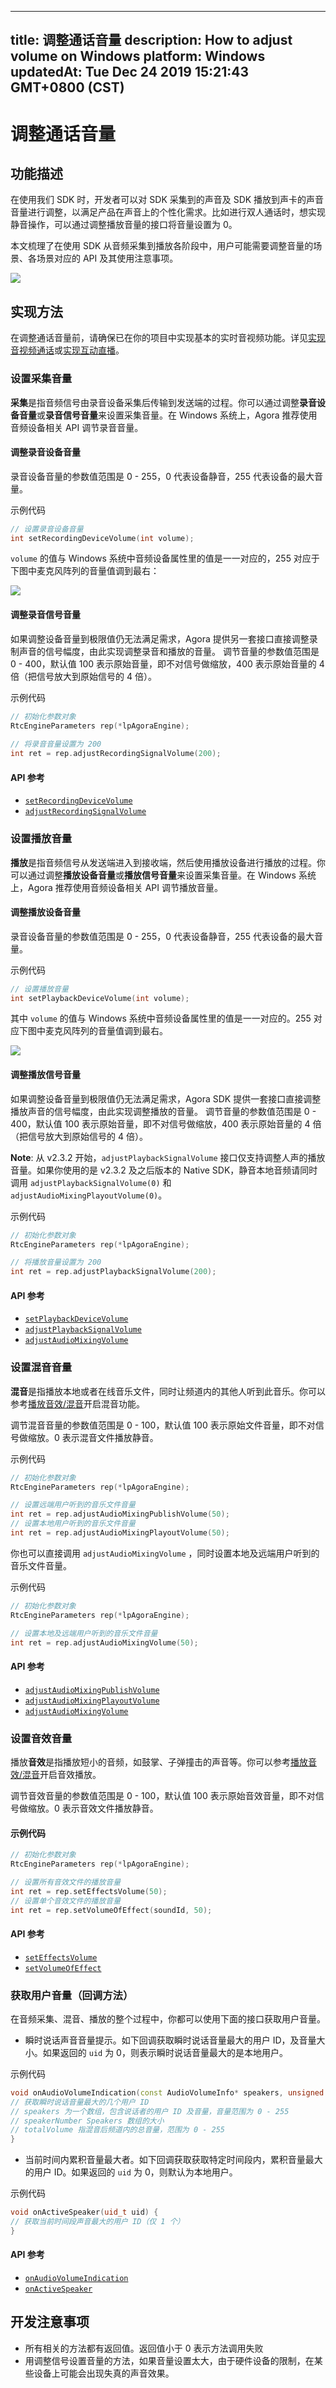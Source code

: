 
---
title: 调整通话音量
description: How to adjust volume on Windows
platform: Windows
updatedAt: Tue Dec 24 2019 15:21:43 GMT+0800 (CST)
---
# 调整通话音量
## 功能描述

 在使用我们 SDK 时，开发者可以对 SDK 采集到的声音及 SDK 播放到声卡的声音音量进行调整，以满足产品在声音上的个性化需求。比如进行双人通话时，想实现静音操作，可以通过调整播放音量的接口将音量设置为 0。



本文梳理了在使用 SDK 从音频采集到播放各阶段中，用户可能需要调整音量的场景、各场景对应的 API 及其使用注意事项。

![](https://web-cdn.agora.io/docs-files/1548729075138)

## 实现方法
在调整通话音量前，请确保已在你的项目中实现基本的实时音视频功能。详见[实现音视频通话](../../cn/Interactive%20Broadcast/start_call_windows.md)或[实现互动直播](../../cn/Interactive%20Broadcast/start_live_windows.md)。

### 设置采集音量

**采集**是指音频信号由录音设备采集后传输到发送端的过程。你可以通过调整**录音设备音量**或**录音信号音量**来设置采集音量。在 Windows 系统上，Agora 推荐使用音频设备相关 API 调节录音音量。

#### 调整录音设备音量

录音设备音量的参数值范围是 0 - 255，0 代表设备静音，255 代表设备的最大音量。

示例代码

```cpp
// 设置录音设备音量
int setRecordingDeviceVolume(int volume);
```

`volume` 的值与 Windows 系统中音频设备属性里的值是一一对应的，255 对应于下图中麦克风阵列的音量值调到最右：

![](https://web-cdn.agora.io/docs-files/1545124821348)

#### 调整录音信号音量

如果调整设备音量到极限值仍无法满足需求，Agora 提供另一套接口直接调整录制声音的信号幅度，由此实现调整录音和播放的音量。
调节音量的参数值范围是 0 - 400，默认值 100 表示原始音量，即不对信号做缩放，400 表示原始音量的 4 倍（把信号放大到原始信号的 4 倍）。

示例代码

```cpp
// 初始化参数对象
RtcEngineParameters rep(*lpAgoraEngine);
  
// 将录音音量设置为 200
int ret = rep.adjustRecordingSignalVolume(200);
```

#### API 参考

- [`setRecordingDeviceVolume`](https://docs.agora.io/cn/Interactive%20Broadcast/API%20Reference/cpp/classagora_1_1rtc_1_1_i_audio_device_manager.html#ac24424e86ded2727a532df739ebf8086)
- [`adjustRecordingSignalVolume`](https://docs.agora.io/cn/Interactive%20Broadcast/API%20Reference/cpp/classagora_1_1rtc_1_1_i_rtc_engine.html#acf94e9e0122f09d0450475d7c5809036)

### 设置播放音量

**播放**是指音频信号从发送端进入到接收端，然后使用播放设备进行播放的过程。你可以通过调整**播放设备音量**或**播放信号音量**来设置采集音量。在 Windows 系统上，Agora 推荐使用音频设备相关 API 调节播放音量。

#### 调整播放设备音量

录音设备音量的参数值范围是 0 - 255，0 代表设备静音，255 代表设备的最大音量。

示例代码

```cpp
// 设置播放音量
int setPlaybackDeviceVolume(int volume);
```

其中 `volume` 的值与 Windows 系统中音频设备属性里的值是一一对应的。255 对应下图中麦克风阵列的音量值调到最右。

![](https://web-cdn.agora.io/docs-files/1545124835160)

#### 调整播放信号音量

如果调整设备音量到极限值仍无法满足需求，Agora SDK 提供一套接口直接调整播放声音的信号幅度，由此实现调整播放的音量。
调节音量的参数值范围是 0 - 400，默认值 100 表示原始音量，即不对信号做缩放，400 表示原始音量的 4 倍（把信号放大到原始信号的 4 倍）。

**Note**: 
从 v2.3.2 开始，`adjustPlaybackSignalVolume` 接口仅支持调整人声的播放音量。如果你使用的是 v2.3.2 及之后版本的 Native SDK，静音本地音频请同时调用 `adjustPlaybackSignalVolume(0)` 和 `adjustAudioMixingPlayoutVolume(0)`。

示例代码

```cpp
// 初始化参数对象
RtcEngineParameters rep(*lpAgoraEngine);

// 将播放音量设置为 200
int ret = rep.adjustPlaybackSignalVolume(200);
```

#### API 参考

- [`setPlaybackDeviceVolume`](https://docs.agora.io/cn/Interactive%20Broadcast/API%20Reference/cpp/classagora_1_1rtc_1_1_i_audio_device_manager.html#ac14a1238e83303abed2f36e02fcc9366)
- [`adjustPlaybackSignalVolume`](https://docs.agora.io/cn/Interactive%20Broadcast/API%20Reference/cpp/classagora_1_1rtc_1_1_i_rtc_engine.html#a98919705c8b2346811f91f9ce5e97a79)
- [`adjustAudioMixingVolume`](https://docs.agora.io/cn/Interactive%20Broadcast/API%20Reference/cpp/classagora_1_1rtc_1_1_i_rtc_engine.html#a544aee96b789ac5a57d26b61b7e1a5fa)

### 设置混音音量

**混音**是指播放本地或者在线音乐文件，同时让频道内的其他人听到此音乐。你可以参考[播放音效/混音](../../cn/Interactive%20Broadcast/audio_effect_mixing_windows.md)开启混音功能。

调节混音音量的参数值范围是 0 - 100，默认值 100 表示原始文件音量，即不对信号做缩放。0 表示混音文件播放静音。

示例代码

```cpp
// 初始化参数对象
RtcEngineParameters rep(*lpAgoraEngine);

// 设置远端用户听到的音乐文件音量
int ret = rep.adjustAudioMixingPublishVolume(50);
// 设置本地用户听到的音乐文件音量 
int ret = rep.adjustAudioMixingPlayoutVolume(50);
```

你也可以直接调用 `adjustAudioMixingVolume` ，同时设置本地及远端用户听到的音乐文件音量。

示例代码

```cpp
// 初始化参数对象
RtcEngineParameters rep(*lpAgoraEngine);

// 设置本地及远端用户听到的音乐文件音量
int ret = rep.adjustAudioMixingVolume(50);
```

#### API 参考

- [`adjustAudioMixingPublishVolume`](https://docs.agora.io/cn/Interactive%20Broadcast/API%20Reference/cpp/classagora_1_1rtc_1_1_i_rtc_engine.html#a9fafbaaf39578810ec9c11360fc7f027)
- [`adjustAudioMixingPlayoutVolume`](https://docs.agora.io/cn/Interactive%20Broadcast/API%20Reference/cpp/classagora_1_1rtc_1_1_i_rtc_engine.html#a8677c3f3160927d25d9814a88ab06da6)
- [`adjustAudioMixingVolume`](https://docs.agora.io/cn/Interactive%20Broadcast/API%20Reference/cpp/classagora_1_1rtc_1_1_i_rtc_engine.html#a544aee96b789ac5a57d26b61b7e1a5fa)

### 设置音效音量

播放**音效**是指播放短小的音频，如鼓掌、子弹撞击的声音等。你可以参考[播放音效/混音](../../cn/Interactive%20Broadcast/audio_effect_mixing_windows.md)开启音效播放。

调节音效音量的参数值范围是 0 - 100，默认值 100 表示原始音效音量，即不对信号做缩放。0 表示音效文件播放静音。

#### 示例代码

```cpp
// 初始化参数对象
RtcEngineParameters rep(*lpAgoraEngine);

// 设置所有音效文件的播放音量
int ret = rep.setEffectsVolume(50);
// 设置单个音效文件的播放音量
int ret = rep.setVolumeOfEffect(soundId, 50);
```

#### API 参考

- [`setEffectsVolume`](https://docs.agora.io/cn/Interactive%20Broadcast/API%20Reference/cpp/classagora_1_1rtc_1_1_i_rtc_engine.html#add9a7fd856700acd288d47ff3c7da19d)
- [`setVolumeOfEffect`](https://docs.agora.io/cn/Interactive%20Broadcast/API%20Reference/cpp/classagora_1_1rtc_1_1_i_rtc_engine.html#a08287428f277b7bf24d51a86ef61799b)

### 获取用户音量（回调方法）

在音频采集、混音、播放的整个过程中，你都可以使用下面的接口获取用户音量。

- 瞬时说话声音音量提示。如下回调获取瞬时说话音量最大的用户 ID，及音量大小。如果返回的 `uid` 为 0，则表示瞬时说话音量最大的是本地用户。

示例代码

```cpp
void onAudioVolumeIndication(const AudioVolumeInfo* speakers, unsigned int speakerNumber, int totalVolume)  {
// 获取瞬时说话音量最大的几个用户 ID
// speakers 为一个数组，包含说话者的用户 ID 及音量，音量范围为 0 - 255
// speakerNumber Speakers 数组的大小
// totalVolume 指混音后频道内的总音量，范围为 0 - 255
}
```

- 当前时间内累积音量最大者。如下回调获取获取特定时间段内，累积音量最大的用户 ID。如果返回的 `uid` 为 0，则默认为本地用户。

示例代码

```cpp
void onActiveSpeaker(uid_t uid) {
// 获取当前时间段声音最大的用户 ID（仅 1 个）
}
```

#### API 参考

- [`onAudioVolumeIndication`](https://docs.agora.io/cn/Interactive%20Broadcast/API%20Reference/cpp/classagora_1_1rtc_1_1_i_rtc_engine_event_handler.html#aab1184a2b276f509870c055a9ff8fac4)
- [`onActiveSpeaker`](https://docs.agora.io/cn/Interactive%20Broadcast/API%20Reference/cpp/classagora_1_1rtc_1_1_i_rtc_engine_event_handler.html#ae643c9dbf94360a23a8b3a56c93f90bc)

## 开发注意事项

- 所有相关的方法都有返回值。返回值小于 0 表示方法调用失败
- 用调整信号设置音量的方法，如果音量设置太大，由于硬件设备的限制，在某些设备上可能会出现失真的声音效果。
